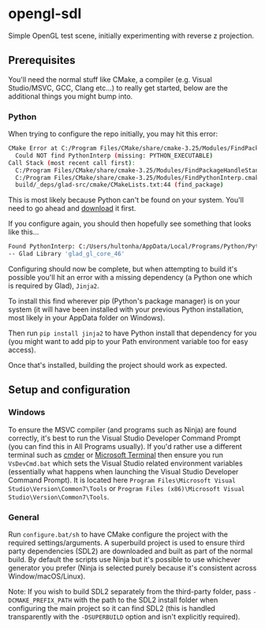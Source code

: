 # opengl-sdl

Simple OpenGL test scene, initially experimenting with reverse z projection.

## Prerequisites

You'll need the normal stuff like CMake, a compiler (e.g. Visual Studio/MSVC, GCC, Clang etc...) to really get started, below are the additional things you might bump into.

### Python

When trying to configure the repo initially, you may hit this error:

```bash
CMake Error at C:/Program Files/CMake/share/cmake-3.25/Modules/FindPackageHandleStandardArgs.cmake:230 (message):
  Could NOT find PythonInterp (missing: PYTHON_EXECUTABLE)
Call Stack (most recent call first):
  C:/Program Files/CMake/share/cmake-3.25/Modules/FindPackageHandleStandardArgs.cmake:600 (_FPHSA_FAILURE_MESSAGE)
  C:/Program Files/CMake/share/cmake-3.25/Modules/FindPythonInterp.cmake:169 (FIND_PACKAGE_HANDLE_STANDARD_ARGS)
  build/_deps/glad-src/cmake/CMakeLists.txt:44 (find_package)
```

This is most likely because Python can't be found on your system. You'll need to go ahead and [download]((https://www.python.org/downloads/)) it first.

If you configure again, you should then hopefully see something that looks like this...

```bash
Found PythonInterp: C:/Users/hultonha/AppData/Local/Programs/Python/Python311/python.exe (found version "3.11")
-- Glad Library 'glad_gl_core_46'
```

Configuring should now be complete, but when attempting to build it's possible you'll hit an error with a missing dependency (a Python one which is required by Glad), `Jinja2`.

To install this find wherever pip (Python's package manager) is on your system (it will have been installed with your previous Python installation, most likely in your AppData folder on Windows).

Then run `pip install jinja2` to have Python install that dependency for you (you might want to add pip to your Path environment variable too for easy access).

Once that's installed, building the project should work as expected.

## Setup and configuration

### Windows

To ensure the MSVC compiler (and programs such as Ninja) are found correctly, it's best to run the Visual Studio Developer Command Prompt (you can find this in All Programs usually). If you'd rather use a different terminal such as [cmder](https://cmder.app/) or [Microsoft Terminal](https://apps.microsoft.com/store/detail/windows-terminal/9N0DX20HK701?hl=en-gb&gl=gb) then ensure you run `VsDevCmd.bat` which sets the Visual Studio related environment variables (essentially what happens when launching the Visual Studio Developer Command Prompt). It is located here `Program Files\Microsoft Visual Studio\Version\Common7\Tools` or `Program Files (x86)\Microsoft Visual Studio\Version\Common7\Tools`.

### General

Run `configure.bat/sh` to have CMake configure the project with the required settings/arguments. A superbuild project is used to ensure third party dependencies (SDL2) are downloaded and built as part of the normal build. By default the scripts use Ninja but it's possible to use whichever generator you prefer (Ninja is selected purely because it's consistent across Window/macOS/Linux).

Note: If you wish to build SDL2 separately from the third-party folder, pass `-DCMAKE_PREFIX_PATH` with the path to the SDL2 install folder when configuring the main project so it can find SDL2 (this is handled transparently with the `-DSUPERBUILD` option and isn't explicitly required).

